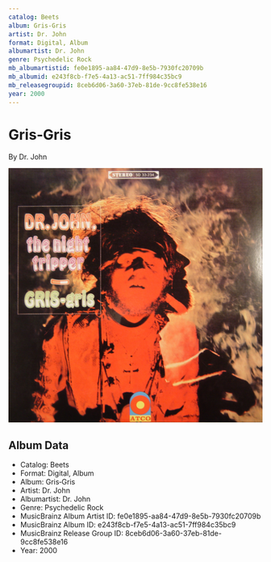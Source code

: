 ```yaml
---
catalog: Beets
album: Gris‐Gris
artist: Dr. John
format: Digital, Album
albumartist: Dr. John
genre: Psychedelic Rock
mb_albumartistid: fe0e1895-aa84-47d9-8e5b-7930fc20709b
mb_albumid: e243f8cb-f7e5-4a13-ac51-7ff984c35bc9
mb_releasegroupid: 8ceb6d06-3a60-37eb-81de-9cc8fe538e16
year: 2000
---
```


# Gris‐Gris

By Dr. John

![](../../assets/beetscovers/Dr_John-Gris‐Gris.jpg)

## Album Data

- Catalog: Beets
- Format: Digital, Album
- Album: Gris‐Gris
- Artist: Dr. John
- Albumartist: Dr. John
- Genre: Psychedelic Rock
- MusicBrainz Album Artist ID: fe0e1895-aa84-47d9-8e5b-7930fc20709b
- MusicBrainz Album ID: e243f8cb-f7e5-4a13-ac51-7ff984c35bc9
- MusicBrainz Release Group ID: 8ceb6d06-3a60-37eb-81de-9cc8fe538e16
- Year: 2000

